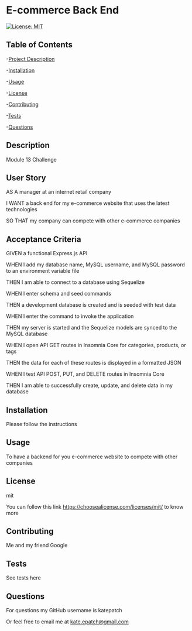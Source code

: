 
# E-commerce Back End

[![License: MIT](https://img.shields.io/badge/License-MIT-yellow.svg)](https://opensource.org/licenses/MIT)

## Table of Contents

  -[Project Description](#Description)

  -[Installation](#Installation)

  -[Usage](#Usage)

  -[License](#License)

  -[Contributing](#Contributing)

  -[Tests](#Tests)

  -[Questions](#Questions)

## Description

Module 13 Challenge

## User Story

AS A manager at an internet retail company

I WANT a back end for my e-commerce website that uses the latest technologies

SO THAT my company can compete with other e-commerce companies

## Acceptance Criteria

GIVEN a functional Express.js API

WHEN I add my database name, MySQL username, and MySQL password to an environment variable file

THEN I am able to connect to a database using Sequelize

WHEN I enter schema and seed commands

THEN a development database is created and is seeded with test data

WHEN I enter the command to invoke the application

THEN my server is started and the Sequelize models are synced to the MySQL database

WHEN I open API GET routes in Insomnia Core for categories, products, or tags

THEN the data for each of these routes is displayed in a formatted JSON

WHEN I test API POST, PUT, and DELETE routes in Insomnia Core

THEN I am able to successfully create, update, and delete data in my database

## Installation

Please follow the instructions

## Usage

To have a backend for you e-commerce website to compete with other companies

## License

mit

You can follow this link <https://choosealicense.com/licenses/mit/> to know more

## Contributing

Me and my friend Google

## Tests

See tests here

## Questions

For questions my GitHub username is katepatch

Or feel free to email me at kate.epatch@gmail.com
